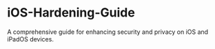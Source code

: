 # iOS-Hardening-Guide
A comprehensive guide for enhancing security and privacy on iOS and iPadOS devices.
